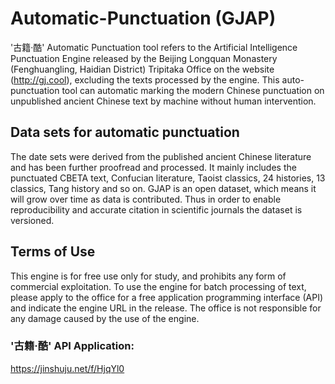 # Automatic-Punctuation (GJAP)
'古籍·酷' Automatic Punctuation tool refers to the Artificial Intelligence Punctuation Engine released by the Beijing Longquan Monastery (Fenghuangling, Haidian District) Tripitaka Office on the website (http://gj.cool), excluding the texts processed by the engine. This auto-punctuation tool can automatic marking the modern Chinese punctuation on unpublished ancient Chinese text by machine without human intervention. 

## Data sets for automatic punctuation  
The date sets were derived from the published ancient Chinese literature and has been further proofread and processed. It mainly includes the punctuated CBETA text, Confucian literature, Taoist classics, 24 histories, 13 classics, Tang history and so on. GJAP is an open dataset, which means it will grow over time as data is contributed. Thus in order to enable reproducibility and accurate citation in scientific journals the dataset is versioned. 

## Terms of Use
This engine is for free use only for study, and prohibits any form of commercial exploitation. To use the engine for batch processing of text, please apply to the office for a free application programming interface (API) and indicate the engine URL in the release.
The office is not responsible for any damage caused by the use of the engine.

### '古籍·酷' API Application:
https://jinshuju.net/f/HjqYl0 

